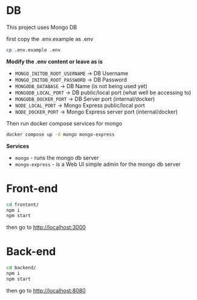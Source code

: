#  DB
This project uses Mongo DB

first copy the .env.example as .env
```bash
cp .env.example .env
```

**Modify the .env content or leave as is**

* `MONGO_INITDB_ROOT_USERNAME` -> DB Username
* `MONGO_INITDB_ROOT_PASSWORD` -> DB Password
* `MONGODB_DATABASE` -> DB Name (is not being used yet)
* `MONGODB_LOCAL_PORT` -> DB public/local port (what well be accessing to)
* `MONGODB_DOCKER_PORT` -> DB Server port (internal/docker)
* `NODE_LOCAL_PORT` -> Mongo Express public/local port
* `NODE_DOCKER_PORT` -> Mongo Express server port (internal/docker)



Then run docker compose services for mongo
```bash
docker compose up -d mongo mongo-express
```

**Services**
* `mongo` - runs the mongo db server
* `mongo-express` - is a Web UI simple admin for the mongo db server

# 

# Front-end

```bash
cd frontent/
npm i
npm start
```
then go to [http://localhost:3000](frontend)


# Back-end

```bash
cd backend/
npm i
npm start
```
then go to [http://localhost:8080](backend)

